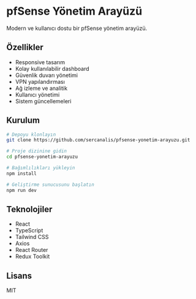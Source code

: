# pfSense Yönetim Arayüzü

Modern ve kullanıcı dostu bir pfSense yönetim arayüzü.

## Özellikler

- Responsive tasarım
- Kolay kullanılabilir dashboard
- Güvenlik duvarı yönetimi
- VPN yapılandırması
- Ağ izleme ve analitik
- Kullanıcı yönetimi
- Sistem güncellemeleri

## Kurulum

```bash
# Depoyu klonlayın
git clone https://github.com/sercanalis/pfsense-yonetim-arayuzu.git

# Proje dizinine gidin
cd pfsense-yonetim-arayuzu

# Bağımlılıkları yükleyin
npm install

# Geliştirme sunucusunu başlatın
npm run dev
```

## Teknolojiler

- React
- TypeScript
- Tailwind CSS
- Axios
- React Router
- Redux Toolkit

## Lisans

MIT